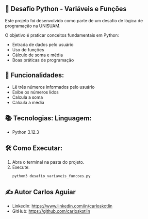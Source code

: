 ## 🐍 Desafio Python - Variáveis e Funções 

Este projeto foi desenvolvido como parte de um desafio de lógica de programação na UNISUAM. 

O objetivo é praticar conceitos fundamentais em Python: 
- Entrada de dados pelo usuário
- Uso de funções
- Cálculo de soma e média
- Boas práticas de programação

## 🚀 Funcionalidades:
- Lê três números informados pelo usuário
- Exibe os números lidos
- Calcula a soma
- Calcula a média

## 📚 Tecnologias: Linguagem: 
- Python 3.12.3

## 🛠️ Como Executar:
1. Abra o terminal na pasta do projeto.
2. Execute:
   ```bash
   python3 desafio_variaveis_funcoes.py

## ✍️ Autor Carlos Aguiar 
- LinkedIn: https://www.linkedin.com/in/carloskotlin 
- GitHub: https://github.com/carloskotlin
